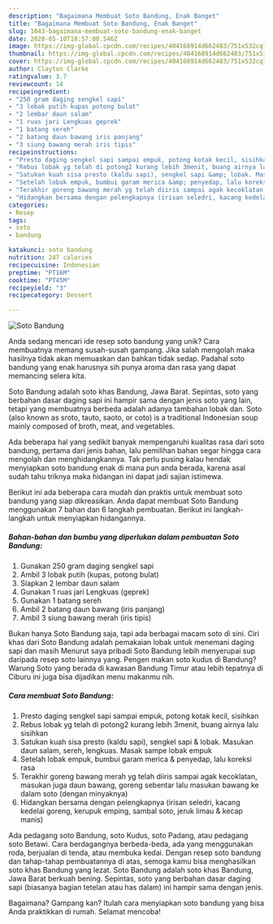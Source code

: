 ```yaml
---
description: "Bagaimana Membuat Soto Bandung, Enak Banget"
title: "Bagaimana Membuat Soto Bandung, Enak Banget"
slug: 1043-bagaimana-membuat-soto-bandung-enak-banget
date: 2020-05-10T18:57:00.546Z
image: https://img-global.cpcdn.com/recipes/404168914d662483/751x532cq70/soto-bandung-foto-resep-utama.jpg
thumbnail: https://img-global.cpcdn.com/recipes/404168914d662483/751x532cq70/soto-bandung-foto-resep-utama.jpg
cover: https://img-global.cpcdn.com/recipes/404168914d662483/751x532cq70/soto-bandung-foto-resep-utama.jpg
author: Clayton Clarke
ratingvalue: 3.7
reviewcount: 14
recipeingredient:
- "250 gram daging sengkel sapi"
- "3 lobak putih kupas potong bulat"
- "2 lembar daun salam"
- "1 ruas jari Lengkuas geprek"
- "1 batang sereh"
- "2 batang daun bawang iris panjang"
- "3 siung bawang merah iris tipis"
recipeinstructions:
- "Presto daging sengkel sapi sampai empuk, potong kotak kecil, sisihkan"
- "Rebus lobak yg telah di potong2 kurang lebih 3menit, buang airnya lalu sisihkan"
- "Satukan kuah sisa presto (kaldu sapi), sengkel sapi &amp; lobak. Masukan daun salam, sereh, lengkuas. Masak sampe lobak empuk"
- "Setelah lobak empuk, bumbui garam merica &amp; penyedap, lalu koreksi rasa"
- "Terakhir goreng bawang merah yg telah diiris sampai agak kecoklatan, masukan juga daun bawang, goreng sebentar lalu masukan bawang ke dalam soto (dengan minyaknya)"
- "Hidangkan bersama dengan pelengkapnya (irisan seledri, kacang kedelai goreng, kerupuk emping, sambal soto, jeruk limau &amp; kecap manis)"
categories:
- Resep
tags:
- soto
- bandung

katakunci: soto bandung 
nutrition: 247 calories
recipecuisine: Indonesian
preptime: "PT16M"
cooktime: "PT45M"
recipeyield: "3"
recipecategory: Dessert

---
```



![Soto Bandung](https://img-global.cpcdn.com/recipes/404168914d662483/751x532cq70/soto-bandung-foto-resep-utama.jpg)

Anda sedang mencari ide resep soto bandung yang unik? Cara membuatnya memang susah-susah gampang. Jika salah mengolah maka hasilnya tidak akan memuaskan dan bahkan tidak sedap. Padahal soto bandung yang enak harusnya sih punya aroma dan rasa yang dapat memancing selera kita.

Soto Bandung adalah soto khas Bandung, Jawa Barat. Sepintas, soto yang berbahan dasar daging sapi ini hampir sama dengan jenis soto yang lain, tetapi yang membuatnya berbeda adalah adanya tambahan lobak dan. Soto (also known as sroto, tauto, saoto, or coto) is a traditional Indonesian soup mainly composed of broth, meat, and vegetables.

Ada beberapa hal yang sedikit banyak mempengaruhi kualitas rasa dari soto bandung, pertama dari jenis bahan, lalu pemilihan bahan segar hingga cara mengolah dan menghidangkannya. Tak perlu pusing kalau hendak menyiapkan soto bandung enak di mana pun anda berada, karena asal sudah tahu triknya maka hidangan ini dapat jadi sajian istimewa.


Berikut ini ada beberapa cara mudah dan praktis untuk membuat soto bandung yang siap dikreasikan. Anda dapat membuat Soto Bandung menggunakan 7 bahan dan 6 langkah pembuatan. Berikut ini langkah-langkah untuk menyiapkan hidangannya.

<!--inarticleads1-->

##### Bahan-bahan dan bumbu yang diperlukan dalam pembuatan Soto Bandung:

1. Gunakan 250 gram daging sengkel sapi
1. Ambil 3 lobak putih (kupas, potong bulat)
1. Siapkan 2 lembar daun salam
1. Gunakan 1 ruas jari Lengkuas (geprek)
1. Gunakan 1 batang sereh
1. Ambil 2 batang daun bawang (iris panjang)
1. Ambil 3 siung bawang merah (iris tipis)


Bukan hanya Soto Bandung saja, tapi ada berbagai macam soto di sini. Ciri khas dari Soto Bandung adalah pemakaian lobak untuk menemani daging sapi dan masih Menurut saya pribadi Soto Bandung lebih menyerupai sup daripada resep soto lainnya yang. Pengen makan soto kudus di Bandung? Warung Soto yang berada di kawasan Bandung Timur atau lebih tepatnya di Ciburu ini juga bisa dijadikan menu makanmu nih. 

<!--inarticleads2-->

##### Cara membuat Soto Bandung:

1. Presto daging sengkel sapi sampai empuk, potong kotak kecil, sisihkan
1. Rebus lobak yg telah di potong2 kurang lebih 3menit, buang airnya lalu sisihkan
1. Satukan kuah sisa presto (kaldu sapi), sengkel sapi &amp; lobak. Masukan daun salam, sereh, lengkuas. Masak sampe lobak empuk
1. Setelah lobak empuk, bumbui garam merica &amp; penyedap, lalu koreksi rasa
1. Terakhir goreng bawang merah yg telah diiris sampai agak kecoklatan, masukan juga daun bawang, goreng sebentar lalu masukan bawang ke dalam soto (dengan minyaknya)
1. Hidangkan bersama dengan pelengkapnya (irisan seledri, kacang kedelai goreng, kerupuk emping, sambal soto, jeruk limau &amp; kecap manis)


Ada pedagang soto Bandung, soto Kudus, soto Padang, atau pedagang soto Betawi. Cara berdagangnya berbeda-beda, ada yang menggunakan roda, berjualan di tenda, atau membuka kedai. Dengan resep soto bandung dan tahap-tahap pembuatannya di atas, semoga kamu bisa menghasilkan soto khas Bandung yang lezat. Soto Bandung adalah soto khas Bandung, Jawa Barat berkuah bening. Sepintas, soto yang berbahan dasar daging sapi (biasanya bagian tetelan atau has dalam) ini hampir sama dengan jenis. 

Bagaimana? Gampang kan? Itulah cara menyiapkan soto bandung yang bisa Anda praktikkan di rumah. Selamat mencoba!
